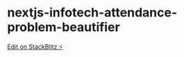 # nextjs-infotech-attendance-problem-beautifier

[Edit on StackBlitz ⚡️](https://stackblitz.com/edit/nextjs-damspk)